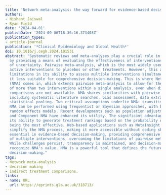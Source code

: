 ```yaml
---
title: 'Network meta-analysis: the way forward for evidence-based decisions'
authors:
- Nishant Jaiswal
- Ryan Field
date: '2024-04-01'
publishDate: '2024-09-06T18:36:16.373403Z'
publication_types:
- article-journal
publication: '*Clinical Epidemiology and Global Health*'
doi: 10.1016/j.cegh.2024.101531
abstract: "Systematic reviews and meta-analyses play a crucial role in clinical research
  by providing a means of evaluating the effectiveness of interventions in situations
  of uncertainty. Pairwise meta-analysis, which is the most widely used method, compares
  active interventions to placebos or other treatments. However, this approach has
  limitations in its ability to assess multiple interventions simultaneously, making
  it less suitable for comprehensive decision-making. This is where Network Meta-analysis
  (NMA) comes in, which extends pairwise meta-analysis to allow for the assessment
  of more than two interventions within a single analysis, even when direct head-to-head
  comparisons are not available. NMA shares similarities with pairwise meta-analysis,
  including systematic literature searches, bias assessment, data extraction, and
  statistical pooling. Two critical assumptions underlie NMA: transitivity and consistency.
  NMA can be performed using frequentist or Bayesian approaches, with both fixed and
  random effects models. Recent developments such as population adjustment methods
  and Component NMA have enhanced its utility. The significant advantage of NMA is
  its ability to generate treatment rankings based on the probability of each treatment
  being the most effective. Web-based applications such as MetaInsight and NMA Studio
  simplify the NMA process, making it more accessible without coding skills. NMA is
  essential in evidence-based decision-making, providing comprehensive comparisons
  of multiple interventions, overcoming the limitations of pairwise meta-analysis.
  While challenges persist, transparency is maintained, and decision-making bodies
  recognize NMA's value. NMA is a powerful tool that defines the future of healthcare
  decision-making."
tags:
- Network meta-analysis
- decision making
- indirect treatment comparisons.
links:
- name: URL
  url: https://eprints.gla.ac.uk/318713/
---
```

